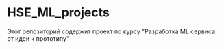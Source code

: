 # HSE_ML_projects
Этот репозиторий содержит проект по курсу "Разработка ML сервиса: от идеи к прототипу"
